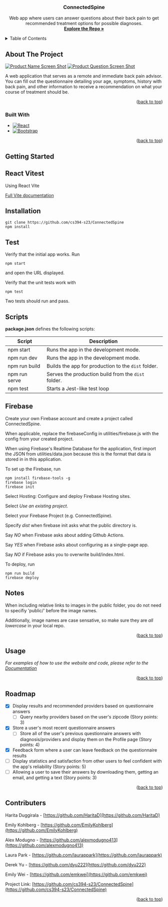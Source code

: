 <!-- Improved compatibility of back to top link: See: https://github.com/othneildrew/Best-README-Template/pull/73 -->

<a name="readme-top"></a>

<!-- PROJECT SHIELDS -->
<!--
*** I'm using markdown "reference style" links for readability.
*** Reference links are enclosed in brackets [ ] instead of parentheses ( ).
*** See the bottom of this document for the declaration of the reference variables
*** for contributors-url, forks-url, etc. This is an optional, concise syntax you may use.
*** https://www.markdownguide.org/basic-syntax/#reference-style-links
-->

<!-- PROJECT LOGO -->
<br />
<div align="center">

<h3 align="center">ConnectedSpine</h3>

  <p align="center">
    Web app where users can answer questions about their back pain to get recommended treatment options for possible diagnoses.
    <br />
    <a href="https://github.com/cs394-s23/ConnectedSpine"><strong>Explore the Repo »</strong></a>
  </p>
</div>

<!-- TABLE OF CONTENTS -->
<details>
  <summary>Table of Contents</summary>
  <ol>
    <li>
      <a href="#about-the-project">About The Project</a>
      <ul>
        <li><a href="#built-with">Built With</a></li>
      </ul>
    </li>
    <li>
      <a href="#getting-started">Getting Started</a>
      <ul>
        <li><a href="#installation">Installation</a></li>
        <li><a href="#test">Test</a></li>
        <li><a href="#scripts">Scripts</a></li>
        <li><a href="#firebase">Firebase</a></li>
        <li><a href="#notes">Notes</a></li>
      </ul>
    </li>
    <li><a href="#usage">Usage</a></li>
    <li><a href="#roadmap">Roadmap</a></li>
    <li><a href="#contributers">Contributers</a></li>
  </ol>
</details>

<!-- ABOUT THE PROJECT -->

## About The Project

[![Product Name Screen Shot][product-screenshot]](https://connectedspine-6185c.web.app/)
[![Product Question Screen Shot][question-screenshot]](https://connectedspine-6185c.web.app/)

A web application that serves as a remote and immediate back pain advisor.
You can fill out the questionnaire detailing your age, symptoms, history with back pain, and other information to receive a recommendation on what your course of treatment should be.

<p align="right">(<a href="#readme-top">back to top</a>)</p>

### Built With

- [![React][React.js]][React-url]
- [![Bootstrap][Bootstrap.com]][Bootstrap-url]

<p align="right">(<a href="#readme-top">back to top</a>)</p>

<!-- GETTING STARTED -->

## Getting Started

## React Vitest

Using React Vite

[Full Vite documentation](https://github.com/criesbeck/react-vitest)

## Installation

```
git clone https://github.com/cs394-s23/ConnectedSpine
npm install
```

## Test

Verify that the initial app works. Run

```
npm start
```

and open the URL displayed.

Verify that the unit tests work with

```
npm test
```

Two tests should run and pass.

## Scripts

**package.json** defines the following scripts:

| Script        | Description                                         |
| ------------- | --------------------------------------------------- |
| npm start     | Runs the app in the development mode.               |
| npm run dev   | Runs the app in the development mode.               |
| npm run build | Builds the app for production to the `dist` folder. |
| npm run serve | Serves the production build from the `dist` folder. |
| npm test      | Starts a Jest-like test loop                        |

## Firebase

Create your own Firebase account and create a project called ConnectedSpine.

When applicable, replace the firebaseConfig in utilities/firebase.js with the config from
your created project.

When using Firebase's Realtime Database for the application, first
import the JSON from utilities/data.json because this is the format that data is stored in
in this application.

To set up the Firebase, run

```
npm install firebase-tools -g
firebase login
firebase init
```

Select Hosting: Configure and deploy Firebase Hosting sites.

Select _Use an existing project_.

Select your Firebase Project (e.g. ConnectedSpine).

Specify _dist_ when firebase init asks what the public directory is.

Say _NO_ when Firebase asks about adding Github Actions.

Say _YES_ when Firebase asks about configuring as a single-page app.

Say _NO_ if Firebase asks you to overwrite build/index.html.

To deploy, run

```
npm run build
firebase deploy
```

## Notes

When including relative links to images in the public folder, you do not need to specifiy 'public/' before the image names.

Additionally, image names are case sensative, so make sure they are _all lowercase_ in your local repo.

<p align="right">(<a href="#readme-top">back to top</a>)</p>

<!-- USAGE EXAMPLES -->

## Usage

_For examples of how to use the website and code, please refer to the [Documentation](https://docs.google.com/document/d/1m3FPN4m_aVhri7hZ02f7f3lu09_bb2iO647or_fIkv0/edit?usp=sharing)_

<p align="right">(<a href="#readme-top">back to top</a>)</p>

<!-- ROADMAP -->

## Roadmap

- [x] Display results and recommended providers based on questionnaire answers
  - [ ] Query nearby providers based on the user's zipcode (Story points: 3)
- [x] Store a user's most recent questionnaire answers
  - [ ] Store all of the user's previous questionnaire answers with diagnosis/providers and display them on the Profile page (Story points: 4)
- [x] Feedback form where a user can leave feedback on the questionnaire results
- [ ] Display statistics and satisfaction from other users to feel confident with the app's reliability (Story points: 5)
- [ ] Allowing a user to save their answers by downloading them, getting an email, and getting a text (Story points: 3)

<!-- See the [open issues](https://github.com/github_username/repo_name/issues) for a full list of proposed features (and known issues). -->

<p align="right">(<a href="#readme-top">back to top</a>)</p>

<!-- CONTRIBUTERS -->

## Contributers

Harita Duggirala - [https://github.com/HaritaD](https://github.com/HaritaD)

Emily Kohlberg - [https://github.com/EmilyKohlberg](https://github.com/EmilyKohlberg)

Alex Modugno - [https://github.com/alexmodugno413](https://github.com/alexmodugno413)

Laura Park - [https://github.com/laurappark](https://github.com/laurappark)

Derek Yu - [https://github.com/dyu222](https://github.com/dyu222)

Emily Wei - [https://github.com/emkwei](https://github.com/emkwei)

Project Link: [https://github.com/cs394-s23/ConnectedSpine](https://github.com/cs394-s23/ConnectedSpine)

<p align="right">(<a href="#readme-top">back to top</a>)</p>

<!-- MARKDOWN LINKS & IMAGES -->
<!-- https://www.markdownguide.org/basic-syntax/#reference-style-links -->

[product-screenshot]: images/home_screenshot.png
[question-screenshot]: images/question_screenshot.png
[React.js]: https://img.shields.io/badge/React-20232A?style=for-the-badge&logo=react&logoColor=61DAFB
[React-url]: https://reactjs.org/
[Bootstrap.com]: https://img.shields.io/badge/Bootstrap-563D7C?style=for-the-badge&logo=bootstrap&logoColor=white
[Bootstrap-url]: https://getbootstrap.com
